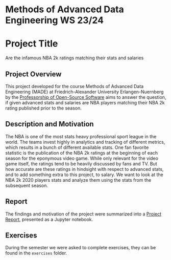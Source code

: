 # Methods of Advanced Data Engineering WS 23/24

# Project Title
Are the infamous NBA 2k ratings matching their stats and salaries

## Project Overview
This project developed for the course Methods of Advanced Data Engineering (MADE) at Friedrich-Alexander University Erlangen-Nuernberg by the [Professorship of Open-Source Software](https://oss.cs.fau.de) aims to answer the question, if given advanced stats and salaries are NBA players matching their NBA 2k rating published prior to the season.

## Description and Motivation
The NBA is one of the most stats heavy professional sport league in the world. The teams invest highly in analytics and tracking of different metrics, which results in a bunch of different available stats. One fan favorite statistic is the publication of the NBA 2k ratings at the beginning of each season for the eponymous video game. While only relevant for the video game itself, the ratings tend to be heavily discussed by fans and TV. But how accurate are these ratings in hindsight with respect to advanced stats, and to add something extra to this project, to salary. We want to look at the NBA 2k 2020 players stats and analyze them using the stats from the subsequent season.

## Report
The findings and motivation of the project were summarized into a [Project Report](https://github.com/Christoph-Jung/made-ws2324/blob/main/project/report.ipynb), presented as a Jupyter notebook.

## Exercises
During the semester we were asked to complete exercises, they can be found in the `exercises` folder.
